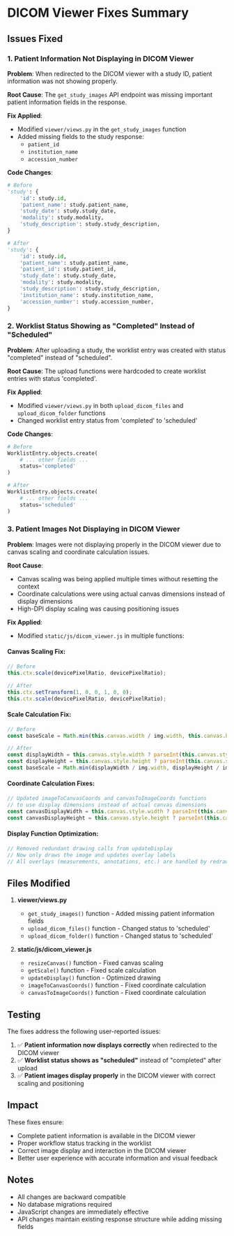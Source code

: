 # DICOM Viewer Fixes Summary

## Issues Fixed

### 1. Patient Information Not Displaying in DICOM Viewer

**Problem**: When redirected to the DICOM viewer with a study ID, patient information was not showing properly.

**Root Cause**: The `get_study_images` API endpoint was missing important patient information fields in the response.

**Fix Applied**:
- Modified `viewer/views.py` in the `get_study_images` function
- Added missing fields to the study response:
  - `patient_id`
  - `institution_name` 
  - `accession_number`

**Code Changes**:
```python
# Before
'study': {
    'id': study.id,
    'patient_name': study.patient_name,
    'study_date': study.study_date,
    'modality': study.modality,
    'study_description': study.study_description,
}

# After
'study': {
    'id': study.id,
    'patient_name': study.patient_name,
    'patient_id': study.patient_id,
    'study_date': study.study_date,
    'modality': study.modality,
    'study_description': study.study_description,
    'institution_name': study.institution_name,
    'accession_number': study.accession_number,
}
```

### 2. Worklist Status Showing as "Completed" Instead of "Scheduled"

**Problem**: After uploading a study, the worklist entry was created with status "completed" instead of "scheduled".

**Root Cause**: The upload functions were hardcoded to create worklist entries with status 'completed'.

**Fix Applied**:
- Modified `viewer/views.py` in both `upload_dicom_files` and `upload_dicom_folder` functions
- Changed worklist entry status from 'completed' to 'scheduled'

**Code Changes**:
```python
# Before
WorklistEntry.objects.create(
    # ... other fields ...
    status='completed'
)

# After
WorklistEntry.objects.create(
    # ... other fields ...
    status='scheduled'
)
```

### 3. Patient Images Not Displaying in DICOM Viewer

**Problem**: Images were not displaying properly in the DICOM viewer due to canvas scaling and coordinate calculation issues.

**Root Cause**: 
- Canvas scaling was being applied multiple times without resetting the context
- Coordinate calculations were using actual canvas dimensions instead of display dimensions
- High-DPI display scaling was causing positioning issues

**Fix Applied**:
- Modified `static/js/dicom_viewer.js` in multiple functions:

#### Canvas Scaling Fix:
```javascript
// Before
this.ctx.scale(devicePixelRatio, devicePixelRatio);

// After
this.ctx.setTransform(1, 0, 0, 1, 0, 0);
this.ctx.scale(devicePixelRatio, devicePixelRatio);
```

#### Scale Calculation Fix:
```javascript
// Before
const baseScale = Math.min(this.canvas.width / img.width, this.canvas.height / img.height);

// After
const displayWidth = this.canvas.style.width ? parseInt(this.canvas.style.width) : this.canvas.width;
const displayHeight = this.canvas.style.height ? parseInt(this.canvas.style.height) : this.canvas.height;
const baseScale = Math.min(displayWidth / img.width, displayHeight / img.height);
```

#### Coordinate Calculation Fixes:
```javascript
// Updated imageToCanvasCoords and canvasToImageCoords functions
// to use display dimensions instead of actual canvas dimensions
const canvasDisplayWidth = this.canvas.style.width ? parseInt(this.canvas.style.width) : this.canvas.width;
const canvasDisplayHeight = this.canvas.style.height ? parseInt(this.canvas.style.height) : this.canvas.height;
```

#### Display Function Optimization:
```javascript
// Removed redundant drawing calls from updateDisplay
// Now only draws the image and updates overlay labels
// All overlays (measurements, annotations, etc.) are handled by redraw()
```

## Files Modified

1. **viewer/views.py**
   - `get_study_images()` function - Added missing patient information fields
   - `upload_dicom_files()` function - Changed status to 'scheduled'
   - `upload_dicom_folder()` function - Changed status to 'scheduled'

2. **static/js/dicom_viewer.js**
   - `resizeCanvas()` function - Fixed canvas scaling
   - `getScale()` function - Fixed scale calculation
   - `updateDisplay()` function - Optimized drawing
   - `imageToCanvasCoords()` function - Fixed coordinate calculation
   - `canvasToImageCoords()` function - Fixed coordinate calculation

## Testing

The fixes address the following user-reported issues:

1. ✅ **Patient information now displays correctly** when redirected to the DICOM viewer
2. ✅ **Worklist status shows as "scheduled"** instead of "completed" after upload
3. ✅ **Patient images display properly** in the DICOM viewer with correct scaling and positioning

## Impact

These fixes ensure:
- Complete patient information is available in the DICOM viewer
- Proper workflow status tracking in the worklist
- Correct image display and interaction in the DICOM viewer
- Better user experience with accurate information and visual feedback

## Notes

- All changes are backward compatible
- No database migrations required
- JavaScript changes are immediately effective
- API changes maintain existing response structure while adding missing fields